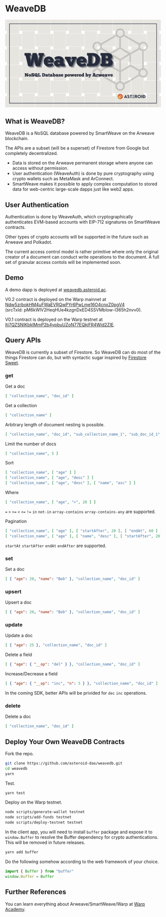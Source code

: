 # WeaveDB

![](./assets/cover.png)

## What is WeaveDB?

WeaveDB is a NoSQL database powered by SmartWeave on the Arweave blockchain.

The APIs are a subset (will be a superset) of Firestore from Google but completely decentralized.

- Data is stored on the Arweave permanent storage where anyone can access without permission.
- User authentication (WeaveAuth) is done by pure cryptography using crypto wallets such as MetaMask and ArConnect.
- SmartWeave makes it possible to apply complex computation to stored data for web-centric large-scale dapps just like web2 apps.

## User Authentication

Authentication is done by WeaveAuth, which cryptographically authenticates EVM-based accounts with EIP-712 signatures on SmartWeave contracts.

Other types of crypto accounts will be supported in the future such as Arweave and Polkadot.

The current access control model is rather primitive where only the original creator of a document can conduct write operations to the document. A full set of granular access contols will be implemented soon.

## Demo

A demo dapp is deployed at [weavedb.asteroid.ac](https://weavedb.asteroid.ac).

V0.2 contract is deployed on the Warp mainnet at [Ndw5zrbokHM4uFWaEVRQwPYr6PwLme16O4cnxZ0pgV4](https://sonar.warp.cc/?#/app/contract/Ndw5zrbokHM4uFWaEVRQwPYr6PwLme16O4cnxZ0pgV4)  
(srcTxId: pM6kWlV2HeqHUe4kzgnDxED4SSVMbIow-l365h2nvv0).

V0.1 contract is deployed on the Warp testnet at [ltj7QZSNIKbklMmP2b4ypbuUZoN77EQkjFR4Wid2ZIE](https://sonar.warp.cc/?#/app/contract/ltj7QZSNIKbklMmP2b4ypbuUZoN77EQkjFR4Wid2ZIE?network=testnet#).

## Query APIs

WeaveDB is currently a subset of Firestore. So WeaveDB can do most of the things Firestore can do, but with syntactic sugar inspired by [Firestore Sweet](https://warashibe.github.io/firestore-sweet/).

### get

Get a doc

```json
[ "collection_name", "doc_id" ]
```

Get a collection

```json
[ "collection_name" ]
```
Arbitrary length of document nesting is possible.

```json
[ "collection_name", "doc_id", "sub_collection_name_1", "sub_doc_id_1", "sub_collection_name_2", "sub_doc_id_2" ]
```

Limit the number of docs

```json
[ "collection_name", 5 ]
```

Sort

```json
[ "collection_name", [ "age" ] ]
[ "collection_name", [ "age", "desc" ] ]
[ "collection_name", [ "age", "desc" ], [ "name", "asc" ] ]
```

Where

```json
[ "collection_name", [ "age", ">", 20 ] ]
```

`=` `>` `>=` `<` `<=` `!=` `in` `not-in` `array-contains` `array-contains-any` are supported.

Pagination

```json
[ "collection_name", [ "age" ], [ "startAfter", 20 ], [ "endAt", 60 ] ]
[ "collection_name", [ "age" ], [ "name", "desc" ], [ "startAfter", 20, "Bob" ] ]
```

`startAt` `startAfter` `endAt` `endAfter` are supported.


### set

Set a doc

```json
[ { "age": 20, "name": "Bob" }, "collection_name", "doc_id" ]
```
### upsert

Upsert a doc

```json
[ { "age": 20, "name": "Bob" }, "collection_name", "doc_id" ]
```

### update

Update a doc

```json
[ { "age": 25 }, "collection_name", "doc_id" ]
```
Delete a field

```json
[ { "age": { "__op": "del" } }, "collection_name", "doc_id" ]
```

Increase/Decrease a field

```json
[ { "age": { "__op": "inc", "n": 5 } }, "collection_name", "doc_id" ]
```

In the coming SDK, better APIs will be privided for `dec` `inc` operations.

### delete

Delete a doc

```json
[ "collection_name", "doc_id" ]
```

## Deploy Your Own WeaveDB Contracts

Fork the repo.

```bash
git clone https://github.com/asteroid-dao/weavedb.git
cd weavedb
yarn
```

Test.

```bash
yarn test
```
Deploy on the Warp testnet.

```bash
node scripts/generate-wallet testnet
node scripts/add-funds testnet
node scripts/deploy-testnet testnet
```

In the client app, you will need to install `buffer` package and expose it to `window.Buffer` to resolve the Buffer dependency for crypto authentications. This will be removed in future releases.

```bash
yarn add buffer
```

Do the following somehow according to the web framework of your choice.
```js
import { Buffer } from "buffer"
window.Buffer = Buffer
```

## Further References

You can learn everything about Arweave/SmartWeave/Warp at [Warp Academy](https://academy.warp.cc/).
